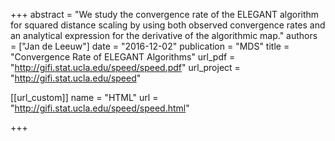 +++
abstract = "We study the convergence rate of the ELEGANT algorithm for squared distance scaling by using both observed convergence rates and an analytical expression for the derivative of the algorithmic map."
authors = ["Jan de Leeuw"]
date = "2016-12-02"
publication = "MDS"
title = "Convergence Rate of ELEGANT Algorithms"
url_pdf = "http://gifi.stat.ucla.edu/speed/speed.pdf"
url_project = "http://gifi.stat.ucla.edu/speed"


[[url_custom]]
name = "HTML"
url = "http://gifi.stat.ucla.edu/speed/speed.html"

+++

